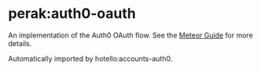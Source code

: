 # perak:auth0-oauth

An implementation of the Auth0 OAuth flow. See the [Meteor Guide](https://guide.meteor.com/accounts.html) for more details.

Automatically imported by hotello:accounts-auth0.
